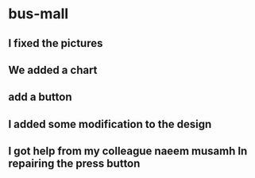 # bus-mall
 ## I fixed the pictures
## We added a chart
## add a button
## I added some modification to the design
## I got help from my colleague naeem musamh In repairing the press button